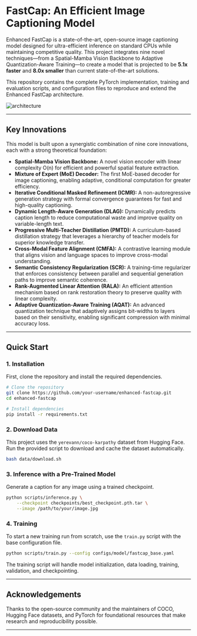 # FastCap: An Efficient Image Captioning Model 

Enhanced FastCap is a state-of-the-art, open-source image captioning model designed for ultra-efficient inference on standard CPUs while maintaining competitive quality. This project integrates nine novel techniques—from a Spatial-Mamba Vision Backbone to Adaptive Quantization-Aware Training—to create a model that is projected to be **5.1x faster** and **8.0x smaller** than current state-of-the-art solutions.

This repository contains the complete PyTorch implementation, training and evaluation scripts, and configuration files to reproduce and extend the Enhanced FastCap architecture.

![architecture](https://github.com/user-attachments/assets/9416e93e-c22a-4f9f-ba30-b240ecb1918a)

---

## Key Innovations

This model is built upon a synergistic combination of nine core innovations, each with a strong theoretical foundation:

* **Spatial-Mamba Vision Backbone:** A novel vision encoder with linear complexity O(n) for efficient and powerful spatial feature extraction.
* **Mixture of Expert (MoE) Decoder:** The first MoE-based decoder for image captioning, enabling adaptive, conditional computation for greater efficiency.
* **Iterative Conditional Masked Refinement (ICMR):** A non-autoregressive generation strategy with formal convergence guarantees for fast and high-quality captioning.
* **Dynamic Length-Aware Generation (DLAG):** Dynamically predicts caption length to reduce computational waste and improve quality on variable-length text.
* **Progressive Multi-Teacher Distillation (PMTD):** A curriculum-based distillation strategy that leverages a hierarchy of teacher models for superior knowledge transfer.
* **Cross-Modal Feature Alignment (CMFA):** A contrastive learning module that aligns vision and language spaces to improve cross-modal understanding.
* **Semantic Consistency Regularization (SCR):** A training-time regularizer that enforces consistency between parallel and sequential generation paths to improve semantic coherence.
* **Rank-Augmented Linear Attention (RALA):** An efficient attention mechanism based on rank restoration theory to preserve quality with linear complexity.
* **Adaptive Quantization-Aware Training (AQAT):** An advanced quantization technique that adaptively assigns bit-widths to layers based on their sensitivity, enabling significant compression with minimal accuracy loss.

---

## Quick Start

### 1. Installation

First, clone the repository and install the required dependencies.

```bash
# Clone the repository
git clone https://github.com/your-username/enhanced-fastcap.git
cd enhanced-fastcap

# Install dependencies
pip install -r requirements.txt
```

### 2. Download Data

This project uses the `yerevann/coco-karpathy` dataset from Hugging Face. Run the provided script to download and cache the dataset automatically.

```bash
bash data/download.sh
```

### 3. Inference with a Pre-Trained Model

Generate a caption for any image using a trained checkpoint.

```bash
python scripts/inference.py \
    --checkpoint checkpoints/best_checkpoint.pth.tar \
    --image /path/to/your/image.jpg
```

### 4. Training

To start a new training run from scratch, use the `train.py` script with the base configuration file.

```bash
python scripts/train.py --config configs/model/fastcap_base.yaml
```

The training script will handle model initialization, data loading, training, validation, and checkpointing.

---


## Acknowledgements

Thanks to the open-source community and the maintainers of COCO, Hugging Face datasets, and PyTorch for foundational resources that make research and reproducibility possible.

---


